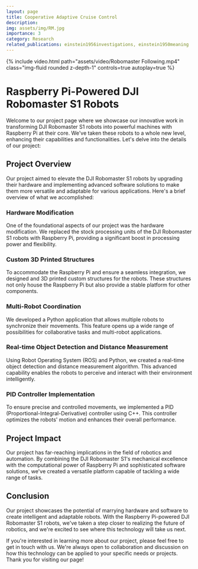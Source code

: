 ```yaml
---
layout: page
title: Cooperative Adaptive Cruise Control
description: 
img: assets/img/RM.jpg
importance: 3
category: Research
related_publications: einstein1956investigations, einstein1950meaning
---
```

<div class="col-sm mt-3 mt-md-0">
        {% include video.html path="assets/video/Robomaster Following.mp4" class="img-fluid rounded z-depth-1" controls=true autoplay=true %}
    </div>

# Raspberry Pi-Powered DJI Robomaster S1 Robots

Welcome to our project page where we showcase our innovative work in transforming DJI Robomaster S1 robots into powerful machines with Raspberry Pi at their core. We've taken these robots to a whole new level, enhancing their capabilities and functionalities. Let's delve into the details of our project:

## Project Overview

Our project aimed to elevate the DJI Robomaster S1 robots by upgrading their hardware and implementing advanced software solutions to make them more versatile and adaptable for various applications. Here's a brief overview of what we accomplished:

### Hardware Modification

One of the foundational aspects of our project was the hardware modification. We replaced the stock processing units of the DJI Robomaster S1 robots with Raspberry Pi, providing a significant boost in processing power and flexibility.

### Custom 3D Printed Structures

To accommodate the Raspberry Pi and ensure a seamless integration, we designed and 3D printed custom structures for the robots. These structures not only house the Raspberry Pi but also provide a stable platform for other components.

### Multi-Robot Coordination

We developed a Python application that allows multiple robots to synchronize their movements. This feature opens up a wide range of possibilities for collaborative tasks and multi-robot applications.

### Real-time Object Detection and Distance Measurement

Using Robot Operating System (ROS) and Python, we created a real-time object detection and distance measurement algorithm. This advanced capability enables the robots to perceive and interact with their environment intelligently.

### PID Controller Implementation

To ensure precise and controlled movements, we implemented a PID (Proportional-Integral-Derivative) controller using C++. This controller optimizes the robots' motion and enhances their overall performance.

## Project Impact

Our project has far-reaching implications in the field of robotics and automation. By combining the DJI Robomaster S1's mechanical excellence with the computational power of Raspberry Pi and sophisticated software solutions, we've created a versatile platform capable of tackling a wide range of tasks.


## Conclusion

Our project showcases the potential of marrying hardware and software to create intelligent and adaptable robots. With the Raspberry Pi-powered DJI Robomaster S1 robots, we've taken a step closer to realizing the future of robotics, and we're excited to see where this technology will take us next.

If you're interested in learning more about our project, please feel free to get in touch with us. We're always open to collaboration and discussion on how this technology can be applied to your specific needs or projects. Thank you for visiting our page!

